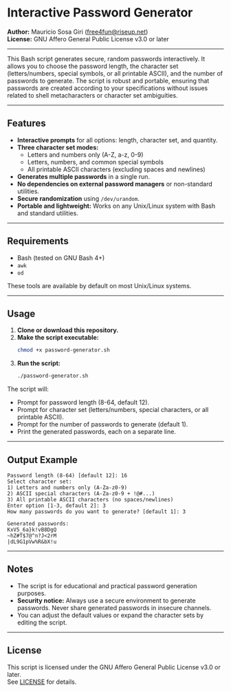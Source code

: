 # Interactive Password Generator

**Author:** Mauricio Sosa Giri (<free4fun@riseup.net>)  
**License:** GNU Affero General Public License v3.0 or later

---

This Bash script generates secure, random passwords interactively. It allows you to choose the password length, the character set (letters/numbers, special symbols, or all printable ASCII), and the number of passwords to generate. The script is robust and portable, ensuring that passwords are created according to your specifications without issues related to shell metacharacters or character set ambiguities.

---

## Features

- **Interactive prompts** for all options: length, character set, and quantity.
- **Three character set modes:**
  - Letters and numbers only (A-Z, a-z, 0-9)
  - Letters, numbers, and common special symbols
  - All printable ASCII characters (excluding spaces and newlines)
- **Generates multiple passwords** in a single run.
- **No dependencies on external password managers** or non-standard utilities.
- **Secure randomization** using `/dev/urandom`.
- **Portable and lightweight:** Works on any Unix/Linux system with Bash and standard utilities.

---

## Requirements

- Bash (tested on GNU Bash 4+)
- `awk`
- `od`

These tools are available by default on most Unix/Linux systems.

---

## Usage

1. **Clone or download this repository.**
2. **Make the script executable:**
   ```bash
   chmod +x password-generator.sh
   ```
3. **Run the script:**
   ```bash
   ./password-generator.sh
   ```

The script will:
- Prompt for password length (8-64, default 12).
- Prompt for character set (letters/numbers, special characters, or all printable ASCII).
- Prompt for the number of passwords to generate (default 1).
- Print the generated passwords, each on a separate line.

---

## Output Example

```
Password length (8-64) [default 12]: 16
Select character set:
1) Letters and numbers only (A-Za-z0-9)
2) ASCII special characters (A-Za-z0-9 + !@#...)
3) All printable ASCII characters (no spaces/newlines)
Enter option [1-3, default 2]: 3
How many passwords do you want to generate? [default 1]: 3

Generated passwords:
KxV5_6a}k!vB8DgQ
~hZ#T$7@^n?J<2rM
|dL9G1pVw%R&bX!u
```

---

## Notes

- The script is for educational and practical password generation purposes.
- **Security notice:** Always use a secure environment to generate passwords. Never share generated passwords in insecure channels.
- You can adjust the default values or expand the character sets by editing the script.

---

## License

This script is licensed under the GNU Affero General Public License v3.0 or later.  
See [LICENSE](LICENSE) for details.
